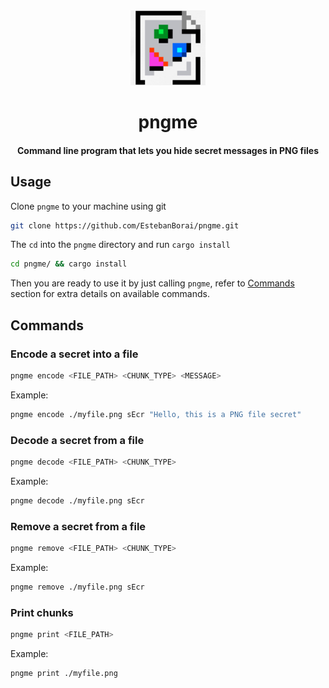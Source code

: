 <div>
  <div align="center" style="display: block; text-align: center;">
    <img
      src="https://raw.githubusercontent.com/EstebanBorai/pngme/main/docs/png_icon.jpg"
      height="120"
      width="120"
    />
  </div>
  <h1 align="center">pngme</h1>
  <h4 align="center">Command line program that lets you hide secret messages in PNG files</h4>
</div>

## Usage

Clone `pngme` to your machine using git

```bash
git clone https://github.com/EstebanBorai/pngme.git
```

The `cd` into the `pngme` directory and run `cargo install`

```bash
cd pngme/ && cargo install
```

Then you are ready to use it by just calling `pngme`,
refer to [Commands](#commands) section for extra details on
available commands.

## Commands

### Encode a secret into a file

```bash
pngme encode <FILE_PATH> <CHUNK_TYPE> <MESSAGE>
```

Example:

```bash
pngme encode ./myfile.png sEcr "Hello, this is a PNG file secret"
```

### Decode a secret from a file

```bash
pngme decode <FILE_PATH> <CHUNK_TYPE>
```

Example:

```bash
pngme decode ./myfile.png sEcr
```

### Remove a secret from a file

```bash
pngme remove <FILE_PATH> <CHUNK_TYPE>
```

Example:

```bash
pngme remove ./myfile.png sEcr
```

### Print chunks

```bash
pngme print <FILE_PATH>
```

Example:

```bash
pngme print ./myfile.png
```

